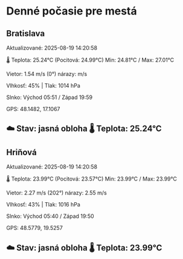 ﻿# Denné počasie pre mestá

## Bratislava
Aktualizované: 2025-08-19 14:20:58

🌡️ Teplota: 25.24°C 
(Pocitová: 24.99°C)
Min: 24.81°C / Max: 27.01°C

Vietor: 1.54 m/s    (0°) 
nárazy:  m/s

Vlhkosť: 45% | Tlak: 1014 hPa

Slnko: Východ 05:51 / Západ 19:59

GPS: 48.1482, 17.1067

☁️ Stav: jasná obloha        🌡️ Teplota: 25.24°C
---

## Hriňová
Aktualizované: 2025-08-19 14:20:58

🌡️ Teplota: 23.99°C 
(Pocitová: 23.57°C)
Min: 23.99°C / Max: 23.99°C

Vietor: 2.27 m/s (202°)
nárazy: 2.55 m/s

Vlhkosť: 43% | Tlak: 1016 hPa

Slnko: Východ 05:40 / Západ 19:50

GPS: 48.5779, 19.5257

☁️ Stav: jasná obloha        🌡️ Teplota: 23.99°C
---
